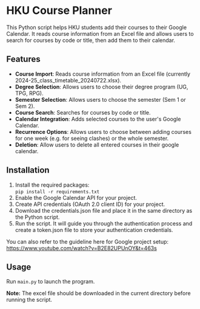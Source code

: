 # HKU Course Planner
This Python script helps HKU students add their courses to their Google Calendar. It reads course information from an Excel file and allows users to search for courses by code or title, then add them to their calendar.
## Features
- **Course Import**: Reads course information from an Excel file (currently 2024-25_class_timetable_20240722.xlsx).
- **Degree Selection**: Allows users to choose their degree program (UG, TPG, RPG).
- **Semester Selection**: Allows users to choose the semester (Sem 1 or Sem 2).
- **Course Search**: Searches for courses by code or title.
- **Calendar Integration**: Adds selected courses to the user's Google Calendar.
- **Recurrence Options**: Allows users to choose between adding courses for one week (e.g. for seeing clashes) or the whole semester.
- **Deletion**: Allow users to delete all entered courses in their google calendar.
## Installation
1. Install the required packages:<br>
`pip install -r requirements.txt`
2. Enable the Google Calendar API for your project.
3. Create API credentials (OAuth 2.0 client ID) for your project.
4. Download the credentials.json file and place it in the same directory as the Python script.
5. Run the script. It will guide you through the authentication process and create a token.json file to store your authentication credentials.

You can also refer to the guideline here for Google project setup:<br>
https://www.youtube.com/watch?v=B2E82UPUnOY&t=463s
## Usage
Run `main.py` to launch the program.<br>

**Note:** The excel file should be downloaded in the current directory before running the script.


